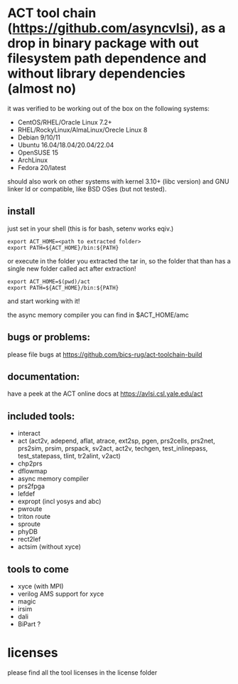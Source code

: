# ACT tool chain (https://github.com/asyncvlsi), as a drop in binary package with out filesystem path dependence and without library dependencies (almost no)

it was verified to be working out of the box on the following systems:
 - CentOS/RHEL/Oracle Linux 7.2+
 - RHEL/RockyLinux/AlmaLinux/Orecle Linux 8
 - Debian 9/10/11
 - Ubuntu 16.04/18.04/20.04/22.04
 - OpenSUSE 15
 - ArchLinux
 - Fedora 20/latest

should also work on other systems with kernel 3.10+ (libc version) and GNU linker ld or compatible, like BSD OSes (but not tested).

## install

just set in your shell (this is for bash, setenv works eqiv.)
```
export ACT_HOME=<path to extracted folder>
export PATH=${ACT_HOME}/bin:${PATH}
```
or execute in the folder you extracted the tar in, so the folder that than has a single new folder called act after extraction!
```
export ACT_HOME=$(pwd)/act
export PATH=${ACT_HOME}/bin:${PATH}
```

and start working with it!

the async memory compiler you can find in $ACT_HOME/amc

## bugs or problems:

please file bugs at https://github.com/bics-rug/act-toolchain-build

## documentation:

have a peek at the ACT online docs at https://avlsi.csl.yale.edu/act

## included tools:

 - interact
 - act (act2v, adepend, aflat, atrace, ext2sp, pgen, prs2cells, prs2net, prs2sim, prsim, prspack, sv2act, act2v, techgen, test\_inlinepass, test\_statepass, tlint, tr2alint, v2act)
 - chp2prs
 - dflowmap
 - async memory compiler
 - prs2fpga
 - lefdef
 - expropt (incl yosys and abc)
 - pwroute
 - triton route
 - sproute
 - phyDB
 - rect2lef
 - actsim (without xyce)

## tools to come

 - xyce (with MPI)
 - verilog AMS support for xyce
 - magic
 - irsim
 - dali
 - BiPart ?


# licenses

please find all the tool licenses in the license folder